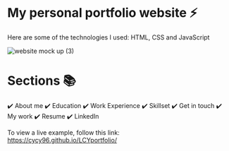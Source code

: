 # My personal portfolio website ⚡️

Here are some of the technologies I used:
HTML, CSS and JavaScript

![website mock up (3)](https://user-images.githubusercontent.com/127811480/234177895-986bbee6-32e7-4bb0-a6a9-ca9f65026eda.png)


# Sections 📚
✔️ About me
✔️ Education
✔️ Work Experience
✔️ Skillset
✔️ Get in touch
✔️ My work
✔️ Resume
✔️ LinkedIn

To view a live example, follow this link: https://cycy96.github.io/LCYportfolio/
